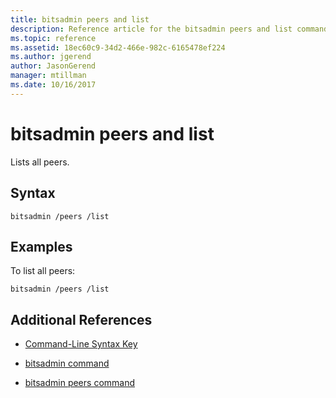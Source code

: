 ```yaml
---
title: bitsadmin peers and list
description: Reference article for the bitsadmin peers and list command, which lists all peers.
ms.topic: reference
ms.assetid: 18ec60c9-34d2-466e-982c-6165478ef224
ms.author: jgerend
author: JasonGerend
manager: mtillman
ms.date: 10/16/2017
---
```


# bitsadmin peers and list

Lists all peers.

## Syntax

```
bitsadmin /peers /list
```

## Examples

To list all peers:

```
bitsadmin /peers /list
```

## Additional References

- [Command-Line Syntax Key](command-line-syntax-key.md)

- [bitsadmin command](bitsadmin.md)

- [bitsadmin peers command](bitsadmin-peers.md)
